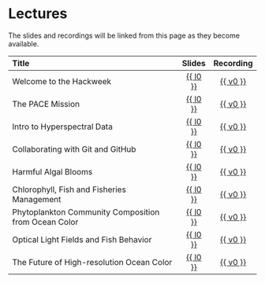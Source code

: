 # Lectures

The slides and recordings will be linked from this page as they become available.

| Title | Slides | Recording |
| :---- | :----: | :-------: |
| Welcome to the Hackweek      | [{{ l0 }}][welcome-view]  | [{{ v0 }}][welcome-vid] |
| The PACE Mission             | [{{ l0 }}][pace-view]     | [{{ v0 }}][pace-vid] |
| Intro to Hyperspectral Data  |  [{{ l0 }}][hyper-view]    | [{{ v0 }}][hyper-vid] |
| Collaborating with Git and GitHub | [{{ l0 }}][collab-view]  | [{{ v0 }}][collab-vid] |
| Harmful Algal Blooms     | [{{ l0 }}][habs-view]   | [{{ v0 }}][habs-vid] |
| Chlorophyll, Fish and Fisheries Management    | [{{ l0 }}][fish-view]  | [{{ v0 }}][fish-vid] |
| Phytoplankton Community Composition from Ocean Color  | [{{ l0 }}][phyto-view]  | [{{ v0 }}][phyto-vid] |
| Optical Light Fields and Fish Behavior | [{{ l0 }}][light-view]   | [{{ v0 }}][light-vid] |
| The Future of High-resolution Ocean Color | [{{ l0 }}][future-view]  | [{{ v0 }}][future-vid] |

[welcome-view]: ""
[welcome-dl]: ""
[welcome-vid]: ""
[hyper-view]: ""
[hyper-dl]: ""
[hyper-vid]: ""
[pace-view]: ""
[pace-dl]: ""
[pace-vid]: ""
[collab-view]: https://docs.google.com/presentation/d/1pfjCAAb3Erv8mApSXZ5YyisSuh7a-gbMAjmmNiCP2j8/present?usp=sharing
[collab-dl]: https://drive.usercontent.google.com/download?id=1AE5ETm5qLn6szpClIU_mJkYM_w8uopRK&export=download&authuser=0
[collab-vid]: ""
[habs-view]: ""
[habs-dl]: ""
[habs-vid]: ""
[phyto-view]: ""
[phyto-dl]: ""
[phyto-vid]: ""
[light-view]: ""
[light-dl]: ""
[light-vid]: ""
[future-view]: ""
[future-dl]: ""
[future-vid]: ""
[fish-view]: ""
[fish-dl]: ""
[fish-vid]: ""
